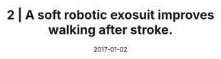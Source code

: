 ---
title: " 2 | A soft robotic exosuit improves walking after stroke."
collection: publications
permalink: /publication/P2-2017-STM
date: 2017-01-02
venue: 'Engineering'
paperurl: '/files/2020-STM.pdf'
link: 'https://stm.sciencemag.org/content/9/400/eaai9084.short'
citation: 'Awad L., Bae J., O’Donnell K., De Rossi SMM., Hendron K., Sloot LH.,  <b>Kudzia P.</b>., Allen S., Holt KG., Ellis T., Walsh CJ. A soft robotic exosuit improves walking after stroke. <i>Science Translational Medicine </i>. 9(400), <b>2017</b>'
---